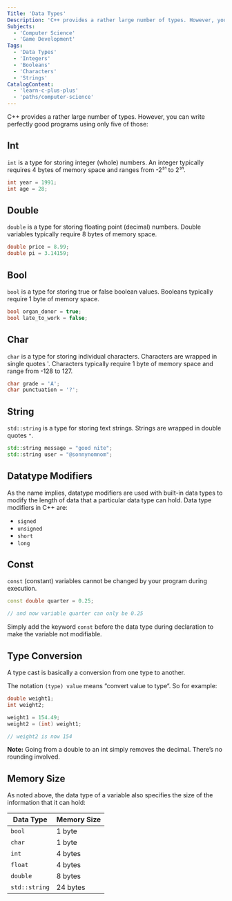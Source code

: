 ```yaml
---
Title: 'Data Types'
Description: 'C++ provides a rather large number of types. However, you can write perfectly good programs using only five of those: int is a type for storing integer (whole) numbers. An integer typically requires 4 bytes of memory space and ranges from -2³¹ to 2³¹. cpp int year = 1991; int age = 28;  double is a type for storing floating point (decimal) numbers. Double variables typically require 8 bytes of memory space.'
Subjects:
  - 'Computer Science'
  - 'Game Development'
Tags:
  - 'Data Types'
  - 'Integers'
  - 'Booleans'
  - 'Characters'
  - 'Strings'
CatalogContent:
  - 'learn-c-plus-plus'
  - 'paths/computer-science'
---
```


C++ provides a rather large number of types. However, you can write perfectly good programs using only five of those:

## Int

`int` is a type for storing integer (whole) numbers. An integer typically requires 4 bytes of memory space and ranges from -2³¹ to 2³¹.

```cpp
int year = 1991;
int age = 28;
```

## Double

`double` is a type for storing floating point (decimal) numbers. Double variables typically require 8 bytes of memory space.

```cpp
double price = 8.99;
double pi = 3.14159;
```

## Bool

`bool` is a type for storing true or false boolean values. Booleans typically require 1 byte of memory space.

```cpp
bool organ_donor = true;
bool late_to_work = false;
```

## Char

`char` is a type for storing individual characters. Characters are wrapped in single quotes '. Characters typically require 1 byte of memory space and range from -128 to 127.

```cpp
char grade = 'A';
char punctuation = '?';
```

## String

`std::string` is a type for storing text strings. Strings are wrapped in double quotes `"`.

```cpp
std::string message = "good nite";
std::string user = "@sonnynomnom";
```

## Datatype Modifiers

As the name implies, datatype modifiers are used with built-in data types to modify the length of data that a particular data type can hold. Data type modifiers in C++ are:

- `signed`
- `unsigned`
- `short`
- `long`

## Const

`const` (constant) variables cannot be changed by your program during execution.

```cpp
const double quarter = 0.25;

// and now variable quarter can only be 0.25
```

Simply add the keyword `const` before the data type during declaration to make the variable not modifiable.

## Type Conversion

A type cast is basically a conversion from one type to another.

The notation `(type) value` means “convert value to type“. So for example:

```cpp
double weight1;
int weight2;

weight1 = 154.49;
weight2 = (int) weight1;

// weight2 is now 154
```

**Note:** Going from a double to an int simply removes the decimal. There’s no rounding involved.

## Memory Size

As noted above, the data type of a variable also specifies the size of the information that it can hold:

| Data Type     | Memory Size |
| ------------- | ----------- |
| `bool`        | 1 byte      |
| `char`        | 1 byte      |
| `int`         | 4 bytes     |
| `float`       | 4 bytes     |
| `double`      | 8 bytes     |
| `std::string` | 24 bytes    |
